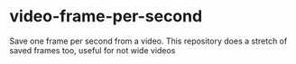 # video-frame-per-second
Save one frame per second from a video. This repository does a stretch of saved frames too, useful for not wide videos
